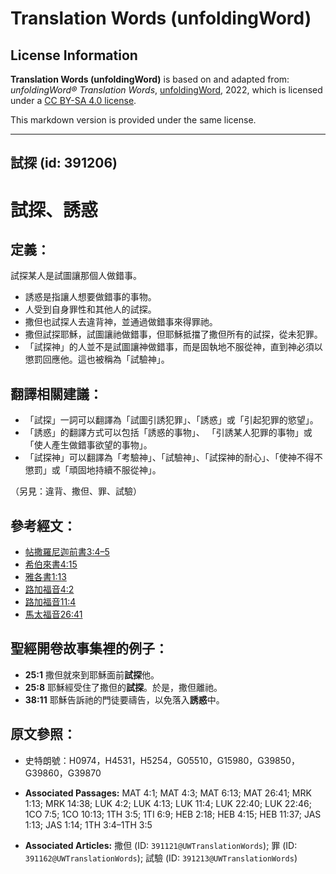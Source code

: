 # Translation Words (unfoldingWord)

## License Information

**Translation Words (unfoldingWord)** is based on and adapted from: _unfoldingWord® Translation Words_, [unfoldingWord](https://unfoldingword.org/utw), 2022, which is licensed under a [CC BY-SA 4.0 license](https://creativecommons.org/licenses/by-sa/4.0/legalcode.en).

This markdown version is provided under the same license.



--------------------------------

## 試探 (id: 391206)

試探、誘惑
=====

定義：
---

試探某人是試圖讓那個人做錯事。

* 誘惑是指讓人想要做錯事的事物。
* 人受到自身罪性和其他人的試探。
* 撒但也試探人去違背神，並通過做錯事來得罪祂。
* 撒但試探耶穌，試圖讓祂做錯事，但耶穌抵擋了撒但所有的試探，從未犯罪。
* 「試探神」的人並不是試圖讓神做錯事，而是固執地不服從神，直到神必須以懲罰回應他。這也被稱為「試驗神」。

翻譯相關建議：
-------

* 「試探」一詞可以翻譯為「試圖引誘犯罪」、「誘惑」或「引起犯罪的慾望」。
* 「誘惑」的翻譯方式可以包括「誘惑的事物」、 「引誘某人犯罪的事物」或「使人產生做錯事欲望的事物」。
* 「試探神」可以翻譯為「考驗神」、「試驗神」、「試探神的耐心」、「使神不得不懲罰」或「頑固地持續不服從神」。

（另見：違背、撒但、罪、試驗）

參考經文：
-----

* [帖撒羅尼迦前書3:4–5](https://ref.ly/1Thess3:4-1Thess3:5)
* [希伯來書4:15](https://ref.ly/Heb4:15)
* [雅各書1:13](https://ref.ly/Jas1:13)
* [路加福音4:2](https://ref.ly/Luke4:2)
* [路加福音11:4](https://ref.ly/Luke11:4)
* [馬太福音26:41](https://ref.ly/Matt26:41)

聖經開卷故事集裡的例子：
------------

* **25:1** 撒但就來到耶穌面前**試探**他。
* **25:8** 耶穌經受住了撒但的**試探**。於是，撒但離祂。
* **38:11** 耶穌告訴祂的門徒要禱告，以免落入**誘惑**中。

原文參照：
-----

* 史特朗號：H0974，H4531，H5254，G05510，G15980，G39850，G39860，G39870

* **Associated Passages:** MAT 4:1; MAT 4:3; MAT 6:13; MAT 26:41; MRK 1:13; MRK 14:38; LUK 4:2; LUK 4:13; LUK 11:4; LUK 22:40; LUK 22:46; 1CO 7:5; 1CO 10:13; 1TH 3:5; 1TI 6:9; HEB 2:18; HEB 4:15; HEB 11:37; JAS 1:13; JAS 1:14; 1TH 3:4–1TH 3:5
* **Associated Articles:** 撒但 (ID: `391121@UWTranslationWords`); 罪 (ID: `391162@UWTranslationWords`); 試驗 (ID: `391213@UWTranslationWords`)

